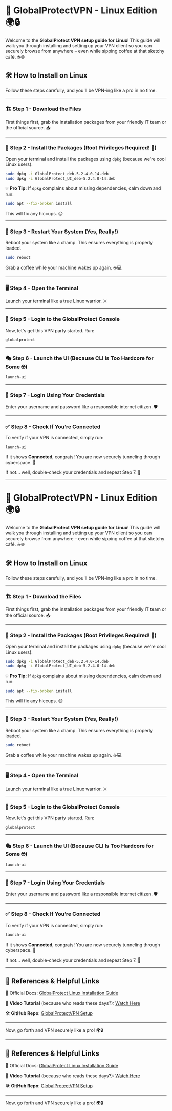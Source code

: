 # 🚀 GlobalProtectVPN - Linux Edition 🌍🔒

Welcome to the **GlobalProtect VPN setup guide for Linux**! This guide will walk you through installing and setting up your VPN client so you can securely browse from anywhere – even while sipping coffee at that sketchy café. ☕🌐

## 🛠️ How to Install on Linux

Follow these steps carefully, and you'll be VPN-ing like a pro in no time.

---

### 🏗️ Step 1 - Download the Files

First things first, grab the installation packages from your friendly IT team or the official source. 📥

---

### 🔧 Step 2 - Install the Packages (Root Privileges Required! 👑)

Open your terminal and install the packages using `dpkg` (because we're cool Linux users).

```bash
sudo dpkg -i GlobalProtect_deb-5.2.4.0-14.deb
sudo dpkg -i GlobalProtect_UI_deb-5.2.4.0-14.deb
```

💡 **Pro Tip:** If `dpkg` complains about missing dependencies, calm down and run:

```bash
sudo apt --fix-broken install
```

This will fix any hiccups. 😌

---

### 🔄 Step 3 - Restart Your System (Yes, Really!)

Reboot your system like a champ. This ensures everything is properly loaded.

```bash
sudo reboot
```

Grab a coffee while your machine wakes up again. ☕💻

---

### 🖥️ Step 4 - Open the Terminal

Launch your terminal like a true Linux warrior. ⚔️

---

### 🔑 Step 5 - Login to the GlobalProtect Console

Now, let's get this VPN party started. Run:

```bash
globalprotect
```

---

### 🎭 Step 6 - Launch the UI (Because CLI Is Too Hardcore for Some 🤓)

```bash
launch-ui
```

---

### 🔐 Step 7 - Login Using Your Credentials

Enter your username and password like a responsible internet citizen. 🛡️

---

### ✅ Step 8 - Check If You’re Connected

To verify if your VPN is connected, simply run:

```bash
launch-ui
```

If it shows **Connected**, congrats! You are now securely tunneling through cyberspace. 🚀

If not... well, double-check your credentials and repeat Step 7. 🤷

---


# 🚀 GlobalProtectVPN - Linux Edition 🌍🔒

Welcome to the **GlobalProtect VPN setup guide for Linux**! This guide will walk you through installing and setting up your VPN client so you can securely browse from anywhere – even while sipping coffee at that sketchy café. ☕🌐

## 🛠️ How to Install on Linux

Follow these steps carefully, and you'll be VPN-ing like a pro in no time.

---

### 🏗️ Step 1 - Download the Files

First things first, grab the installation packages from your friendly IT team or the official source. 📥

---

### 🔧 Step 2 - Install the Packages (Root Privileges Required! 👑)

Open your terminal and install the packages using `dpkg` (because we're cool Linux users).

```bash
sudo dpkg -i GlobalProtect_deb-5.2.4.0-14.deb
sudo dpkg -i GlobalProtect_UI_deb-5.2.4.0-14.deb
```

💡 **Pro Tip:** If `dpkg` complains about missing dependencies, calm down and run:

```bash
sudo apt --fix-broken install
```

This will fix any hiccups. 😌

---

### 🔄 Step 3 - Restart Your System (Yes, Really!)

Reboot your system like a champ. This ensures everything is properly loaded.

```bash
sudo reboot
```

Grab a coffee while your machine wakes up again. ☕💻

---

### 🖥️ Step 4 - Open the Terminal

Launch your terminal like a true Linux warrior. ⚔️

---

### 🔑 Step 5 - Login to the GlobalProtect Console

Now, let's get this VPN party started. Run:

```bash
globalprotect
```

---

### 🎭 Step 6 - Launch the UI (Because CLI Is Too Hardcore for Some 🤓)

```bash
launch-ui
```

---

### 🔐 Step 7 - Login Using Your Credentials

Enter your username and password like a responsible internet citizen. 🛡️

---

### ✅ Step 8 - Check If You’re Connected

To verify if your VPN is connected, simply run:

```bash
launch-ui
```

If it shows **Connected**, congrats! You are now securely tunneling through cyberspace. 🚀

If not... well, double-check your credentials and repeat Step 7. 🤷

---

## 📝 References & Helpful Links

📖 Official Docs: [GlobalProtect Linux Installation Guide](https://docs.paloaltonetworks.com/globalprotect/5-1/globalprotect-app-user-guide/globalprotect-app-for-linux/download-and-install-the-globalprotect-app-for-linux.html)

🎥 **Video Tutorial** (because who reads these days?): [Watch Here](https://www.youtube.com/watch?v=jM0mzjiWLEk)

🛠️ **GitHub Repo**: [GlobalProtectVPN Setup](https://github.com/rajhans143/GlobalProtectVPN?tab=readme-ov-file)

---

Now, go forth and VPN securely like a pro! 🌍🔒

---

## 📝 References & Helpful Links

📖 Official Docs: [GlobalProtect Linux Installation Guide](https://docs.paloaltonetworks.com/globalprotect/5-1/globalprotect-app-user-guide/globalprotect-app-for-linux/download-and-install-the-globalprotect-app-for-linux.html)

🎥 **Video Tutorial** (because who reads these days?): [Watch Here](https://www.youtube.com/watch?v=jM0mzjiWLEk)

🛠️ **GitHub Repo**: [GlobalProtectVPN Setup](https://github.com/rajhans143/GlobalProtectVPN?tab=readme-ov-file)

---

Now, go forth and VPN securely like a pro! 🌍🔒
